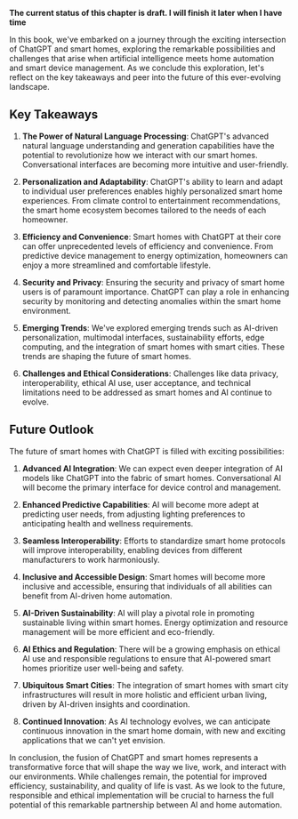**The current status of this chapter is draft. I will finish it later when I have time**

In this book, we've embarked on a journey through the exciting intersection of ChatGPT and smart homes, exploring the remarkable possibilities and challenges that arise when artificial intelligence meets home automation and smart device management. As we conclude this exploration, let's reflect on the key takeaways and peer into the future of this ever-evolving landscape.

**Key Takeaways**
-----------------

1. **The Power of Natural Language Processing**: ChatGPT's advanced natural language understanding and generation capabilities have the potential to revolutionize how we interact with our smart homes. Conversational interfaces are becoming more intuitive and user-friendly.

2. **Personalization and Adaptability**: ChatGPT's ability to learn and adapt to individual user preferences enables highly personalized smart home experiences. From climate control to entertainment recommendations, the smart home ecosystem becomes tailored to the needs of each homeowner.

3. **Efficiency and Convenience**: Smart homes with ChatGPT at their core can offer unprecedented levels of efficiency and convenience. From predictive device management to energy optimization, homeowners can enjoy a more streamlined and comfortable lifestyle.

4. **Security and Privacy**: Ensuring the security and privacy of smart home users is of paramount importance. ChatGPT can play a role in enhancing security by monitoring and detecting anomalies within the smart home environment.

5. **Emerging Trends**: We've explored emerging trends such as AI-driven personalization, multimodal interfaces, sustainability efforts, edge computing, and the integration of smart homes with smart cities. These trends are shaping the future of smart homes.

6. **Challenges and Ethical Considerations**: Challenges like data privacy, interoperability, ethical AI use, user acceptance, and technical limitations need to be addressed as smart homes and AI continue to evolve.

**Future Outlook**
------------------

The future of smart homes with ChatGPT is filled with exciting possibilities:

1. **Advanced AI Integration**: We can expect even deeper integration of AI models like ChatGPT into the fabric of smart homes. Conversational AI will become the primary interface for device control and management.

2. **Enhanced Predictive Capabilities**: AI will become more adept at predicting user needs, from adjusting lighting preferences to anticipating health and wellness requirements.

3. **Seamless Interoperability**: Efforts to standardize smart home protocols will improve interoperability, enabling devices from different manufacturers to work harmoniously.

4. **Inclusive and Accessible Design**: Smart homes will become more inclusive and accessible, ensuring that individuals of all abilities can benefit from AI-driven home automation.

5. **AI-Driven Sustainability**: AI will play a pivotal role in promoting sustainable living within smart homes. Energy optimization and resource management will be more efficient and eco-friendly.

6. **AI Ethics and Regulation**: There will be a growing emphasis on ethical AI use and responsible regulations to ensure that AI-powered smart homes prioritize user well-being and safety.

7. **Ubiquitous Smart Cities**: The integration of smart homes with smart city infrastructures will result in more holistic and efficient urban living, driven by AI-driven insights and coordination.

8. **Continued Innovation**: As AI technology evolves, we can anticipate continuous innovation in the smart home domain, with new and exciting applications that we can't yet envision.

In conclusion, the fusion of ChatGPT and smart homes represents a transformative force that will shape the way we live, work, and interact with our environments. While challenges remain, the potential for improved efficiency, sustainability, and quality of life is vast. As we look to the future, responsible and ethical implementation will be crucial to harness the full potential of this remarkable partnership between AI and home automation.
